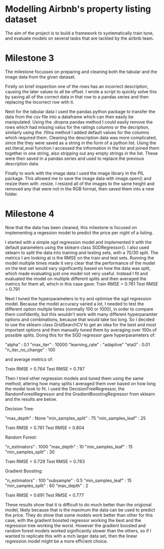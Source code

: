 # Modelling Airbnb's property listing dataset

The aim of the project is to build a framework to systematically train tune, and evaluate models on several tasks that are tackled by the airbnb team.

# Milestone 3
The milestone focusses on preparing and cleaning both the tabular and the image data from the given dataset.

Firstly on brief inspection one of the rows has an incorrect description, causing the later values to all be offset. I wrote a script to quickly solve this by saving all of the correct data in that row to a pandas series and then replacing the incorrect row with it.

Next for the tabular data I used the pandas python package to transfer the data from the csv file into a dataframe which can then easily be manipulated. Using the .dropna pandas method I could easily remove the rows which had missing valus for the ratings columns or the decription, similarly using the .fillna method I added default values for the columns which required them. Cleaning the description data was more complicated, since the they were saved as a string in the form of a python list.  Using the ast.literal_eval function I accessed the information in the list and joined them together in one string, also stripping out any empty strings in the list. These were then saved in a pandas series and used to replace the previous description data.

Finally to work with the image data I used the image library in the PIL package. This allowed me to save the image data with image.open() and resize them with .resize. I resized all of the images to the same height and removed any that were not in the RGB format, then saved them into a new folder.


# Milestone 4

Now that the data has been cleaned, this milestone is focused on implementing a regession model to predict the price per night of a listing.

I started with a simple sgd regression model and implemented it with the default parameters using the sklearn class SGDRegressor(). I also used sklearn to split the data into training and testing sets, with a 70/30 split. The metrics I am looking at is the RMSE on the train and test sets. Running the model multiple times made it very clear that the performance of the model on the test set would vary significantly based on how the data was split, which made evaluating just one model not very useful. Instead I fit and evaluated the model on multiple different splits and then averaged the metrics for them all, which in this case gave:
Train RMSE = 0.761
Test RMSE = 0.791

Next I tuned the hyperparameters to try and optimise the sgd regression model. Because the model accuracy varied a lot, I needed to test the different option multple times (normally 100 or 1000), in order to compare them confidently, but this wouldn't work with many different hyperparamter options and combinations, because that would take too long. So I decided to use the sklearn class GridSearchCV to get an idea for the best and most important options and then manually tuned them by averaging over 100s of possible splits. Doing this for the SGD regressor gave hyperparameters of:

"alpha" : 0.1
"max_iter" : 10000
"learning_rate" : "adaptive"
"eta0" : 0.01
"n_iter_no_change" : 100

and average metrics of:

Train RMSE = 0.764
Test RMSE = 0.787

Then I tried other regression models and tuned them using the same method, altering how many splits I averaged them over based on how long the model took to fit. I used the DecisionTreeRegressor, the RandomForestRegressor and the GradientBoostingRegressor from sklearn and the results are below.

Decision Tree:

"max_depth" : None
"min_samples_split" : 75
"min_samples_leaf" : 25

Train RMSE = 0.761
Test RMSE = 0.804


Random Forest:

"n_estimators" : 1000
"max_depth" : 10
"min_samples_leaf" : 15
"min_samples_split" : 30

Train RMSE = 0.729
Test RMSE = 0.783

Gradient Boosting:

"n_estimators" : 100
"subsample" : 0.5
"min_samples_leaf" : 15
"min_samples_split" : 60
"max_depth" : 2

Train RMSE = 0.691
Test RMSE = 0.777


These results show that it is difficult to do much better than the origional model, likely because that is the maximum the data can be used to predict the price. They do show that some models work better than other for this case, with the gradient boosted regressor working the best and the regression tree working the worst. However the gradient boosted and random forest models worked significantly slower than the others, so if I wanted to replicate this with a mch larger data set, then the linear regression model might be a more efficient choice. 